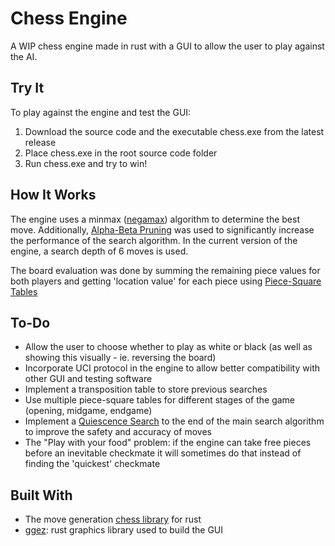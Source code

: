 # Chess Engine

A WIP chess engine made in rust with a GUI to allow the user to play against the AI.

## Try It

To play against the engine and test the GUI:
1. Download the source code and the executable chess.exe from the latest release
2. Place chess.exe in the root source code folder
3. Run chess.exe and try to win!

## How It Works

The engine uses a minmax ([negamax](https://www.chessprogramming.org/Negamax)) algorithm to determine the best move. Additionally, [Alpha-Beta Pruning](https://www.chessprogramming.org/Alpha-Beta) 
was used to significantly increase the performance of the search algorithm. In the current version of the engine, a search depth of 6 moves is used.

The board evaluation was done by summing the remaining piece values for both players and getting 'location value' for each piece using [Piece-Square Tables](https://www.chessprogramming.org/Piece-Square_Tables)

## To-Do

  - Allow the user to choose whether to play as white or black (as well as showing this visually - ie. reversing the board)
  - Incorporate UCI protocol in the engine to allow better compatibility with other GUI and testing software
  - Implement a transposition table to store previous searches
  - Use multiple piece-square tables for different stages of the game (opening, midgame, endgame)
  - Implement a [Quiescence Search](https://www.chessprogramming.org/Quiescence_Search) to the end of the main search algorithm to improve the safety and accuracy of moves
  - The "Play with your food" problem: if the engine can take free pieces before an inevitable checkmate it will sometimes do that instead of finding the 'quickest' checkmate 
  
## Built With

  - The move generation [chess library](https://docs.rs/chess/3.1.1/chess/) for rust
  - [ggez](https://docs.rs/ggez/0.5.1/ggez/): rust graphics library used to build the GUI
